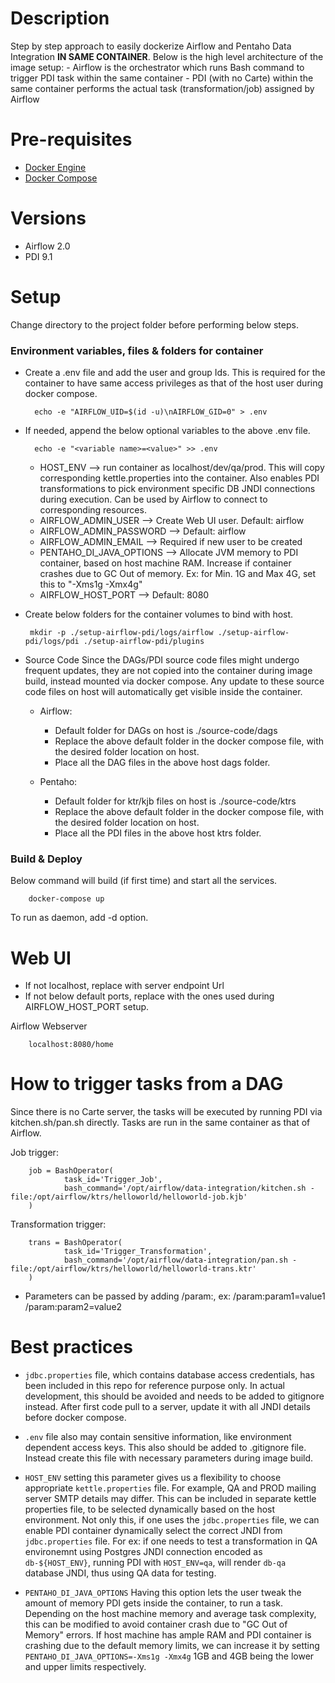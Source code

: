 # Description

Step by step approach to easily dockerize Airflow and Pentaho Data Integration **IN SAME CONTAINER**.
Below is the high level architecture of the image setup:
    - Airflow is the orchestrator which runs Bash command to trigger PDI task within the same container
    - PDI (with no Carte) within the same container performs the actual task (transformation/job) assigned by Airflow


# Pre-requisites
- [Docker Engine](https://docs.docker.com/engine/install/)
- [Docker Compose](https://docs.docker.com/compose/install/)

# Versions
- Airflow 2.0
- PDI 9.1

 # Setup
Change directory to the project folder before performing below steps.

### Environment variables, files & folders for container
- Create a .env file and add the user and group Ids.
This is required for the container to have same access privileges as that of the host user during docker compose.

        echo -e "AIRFLOW_UID=$(id -u)\nAIRFLOW_GID=0" > .env

- If needed, append the below optional variables to the above .env file.

        echo -e "<variable name>=<value>" >> .env
    - HOST_ENV --> run container as localhost/dev/qa/prod. This will copy corresponding kettle.properties into the container. Also enables PDI transformations to pick environment specific DB JNDI connections during execution. Can be used by Airflow to connect to corresponding resources.
    - AIRFLOW_ADMIN_USER --> Create Web UI user. Default: airflow
    - AIRFLOW_ADMIN_PASSWORD --> Default: airflow
    - AIRFLOW_ADMIN_EMAIL --> Required if new user to be created
    - PENTAHO_DI_JAVA_OPTIONS --> Allocate JVM memory to PDI container, based on host machine RAM. Increase if container crashes due to GC Out of memory. Ex: for Min. 1G and Max 4G, set this to "-Xms1g -Xmx4g"
    - AIRFLOW_HOST_PORT --> Default: 8080

 - Create below folders for the container volumes to bind with host.

        mkdir -p ./setup-airflow-pdi/logs/airflow ./setup-airflow-pdi/logs/pdi ./setup-airflow-pdi/plugins


- Source Code
Since the DAGs/PDI source code files might undergo frequent updates, they are not copied into the container during image build, instead mounted via docker compose. Any update to these source code files on host will automatically get visible inside the container.

  - Airflow:
    - Default folder for DAGs on host is ./source-code/dags
    - Replace the above default folder in the docker compose file, with the desired folder location on host.
    - Place all the DAG files in the above host dags folder.

  - Pentaho:
    - Default folder for ktr/kjb files on host is ./source-code/ktrs
    - Replace the above default folder in the docker compose file, with the desired folder location on host.
    - Place all the PDI files in the above host ktrs folder.

### Build & Deploy
Below command will build (if first time) and start all the services.

        docker-compose up
To run as daemon, add -d option.

# Web UI
- If not localhost, replace with server endpoint Url
- If not below default ports, replace with the ones used during AIRFLOW_HOST_PORT setup.

Airflow Webserver

        localhost:8080/home

# How to trigger tasks from a DAG

Since there is no Carte server, the tasks will be executed by running PDI via kitchen.sh/pan.sh directly. Tasks are run in the same container as that of Airflow.

Job trigger:

        job = BashOperator(
                task_id='Trigger_Job',
                bash_command='/opt/airflow/data-integration/kitchen.sh -file:/opt/airflow/ktrs/helloworld/helloworld-job.kjb'
        )

Transformation trigger:

        trans = BashOperator(
                task_id='Trigger_Transformation',
                bash_command='/opt/airflow/data-integration/pan.sh -file:/opt/airflow/ktrs/helloworld/helloworld-trans.ktr'
        )

- Parameters can be passed by adding /param:, ex: /param:param1=value1 /param:param2=value2

# Best practices
- ```jdbc.properties``` file, which contains database access credentials, has been included in this repo for reference purpose only. In actual development, this should be avoided and needs to be added to gitignore instead. After first code pull to a server, update it with all JNDI details before docker compose.

- ```.env``` file also may contain sensitive information, like environment dependent access keys. This also should be added to .gitignore file. Instead create this file with necessary parameters during image build.

- ```HOST_ENV``` setting this parameter gives us a flexibility to choose appropriate ```kettle.properties``` file. For example, QA and PROD mailing server SMTP details may differ. This can be included in separate kettle properties file, to be selected dynamically based on the host environment. Not only this, if one uses the ```jdbc.properties``` file, we can enable PDI container dynamically select the correct JNDI from ```jdbc.properties``` file. For ex: if one needs to test a transformation in QA environemnt using Postgres JNDI connection encoded as ```db-${HOST_ENV}```, running PDI with ```HOST_ENV=qa```, will render ```db-qa``` database JNDI, thus using QA data for testing.

- ```PENTAHO_DI_JAVA_OPTIONS``` Having this option lets the user tweak the amount of memory PDI gets inside the container, to run a task. Depending on the host machine memory and average task complexity, this can be modified to avoid container crash due to "GC Out of Memory" errors. If host machine has ample RAM and PDI container is crashing due to the default memory limits, we can increase it by setting ```PENTAHO_DI_JAVA_OPTIONS=-Xms1g -Xmx4g``` 1GB and 4GB being the lower and upper limits respectively.

